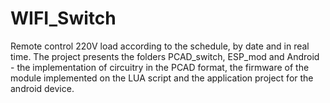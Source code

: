 # WIFI_Switch
Remote control 220V load according to the schedule, by date and in real time.
The project presents the folders PCAD_switch, ESP_mod and Android - the implementation of circuitry in the PCAD format, 
the firmware of the module implemented on the LUA script and the application project for the android device.